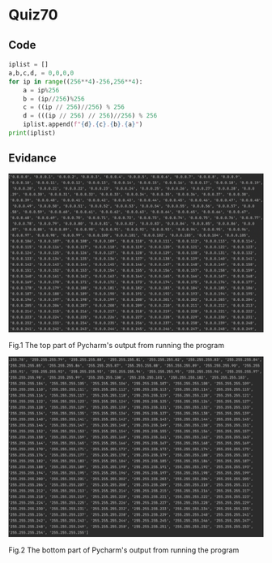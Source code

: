 # Quiz70
## Code
```.py
iplist = []
a,b,c,d, = 0,0,0,0
for ip in range((256**4)-256,256**4):
    a = ip%256
    b = (ip//256)%256
    c = ((ip // 256)//256) % 256
    d = (((ip // 256) // 256)//256) % 256
    iplist.append(f"{d}.{c}.{b}.{a}")
print(iplist)
```
## Evidance
![](https://github.com/MeisaChi/Year2/blob/main/photo/quiz70.png)

Fig.1 The top part of Pycharm's output from running the program

![](https://github.com/MeisaChi/Year2/blob/main/photo/quiz70-2.png)

Fig.2 The bottom part of Pycharm's output from running the program
